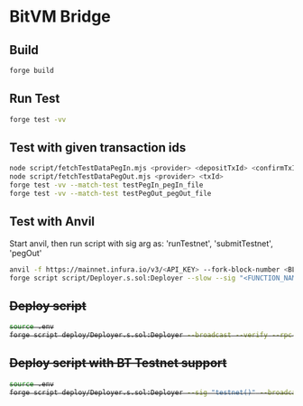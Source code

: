 # BitVM Bridge

## Build
```bash
forge build
```

## Run Test
```bash
forge test -vv
```

## Test with given transaction ids
```bash
node script/fetchTestDataPegIn.mjs <provider> <depositTxId> <confirmTxId>
node script/fetchTestDataPegOut.mjs <provider> <txId>
forge test -vv --match-test testPegIn_pegIn_file
forge test -vv --match-test testPegOut_pegOut_file
```

## Test with Anvil
Start anvil, then run script with sig arg as: 'runTestnet', 'submitTestnet', 'pegOut'
```bash
anvil -f https://mainnet.infura.io/v3/<API_KEY> --fork-block-number <BLOCK_NUM>
forge script script/Deployer.s.sol:Deployer --slow --sig "<FUNCTION_NAME>" --broadcast --rpc-url ${RPC_URL_ANVIL}
```

<del>

## Deploy script
```bash
source .env
forge script deploy/Deployer.s.sol:Deployer --broadcast --verify --rpc-url <${RPC_URL_SEPOLIA} | ${RPC_URL_MAINNET}>
```

## Deploy script with BT Testnet support
```bash
source .env
forge script deploy/Deployer.s.sol:Deployer --sig "testnet()" --broadcast --verify --rpc-url <${RPC_URL_SEPOLIA} | ${RPC_URL_MAINNET}>
```
</del>